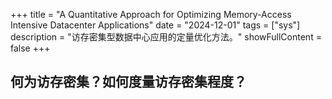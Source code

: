 
+++
title = "A Quantitative Approach for Optimizing Memory-Access Intensive Datacenter Applications"
date = "2024-12-01"
tags = ["sys"]
description = "访存密集型数据中心应用的定量优化方法。"
showFullContent = false
+++


## 何为访存密集？如何度量访存密集程度？
